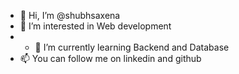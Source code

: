 - 👋 Hi, I’m @shubhsaxena
- 👀 I’m interested in Web development
- - 🌱 I’m currently learning Backend and Database
- 📫 You can follow me on linkedin and github

<!---
shubh211301/shubh211301 is a ✨ special ✨ repository because its `README.md` (this file) appears on your GitHub profile.
You can click the Preview link to take a look at your changes.
--->
